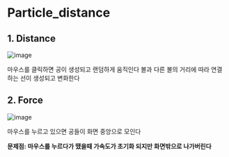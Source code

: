 # Particle_distance

## 1. Distance 

![image](https://github.com/0seconds-ago/Particle_distance/assets/123317581/642b9233-91dd-45bb-8835-d6da14e616d4)

마우스를 클릭하면 공이 생성되고 랜덤하게 움직인다
볼과 다른 볼의 거리에 따라 연결하는 선이 생성되고 변화한다


## 2. Force

![image](https://github.com/0seconds-ago/Particle_distance/assets/123317581/288a2660-2b31-42c5-82d4-530a8b87e1b7)

마우스를 누르고 있으면 공들이 화면 중앙으로 모인다

__문제점: 마우스를 누르다가 땠을때 가속도가 초기화 되지만 화면밖으로 나가버린다__
